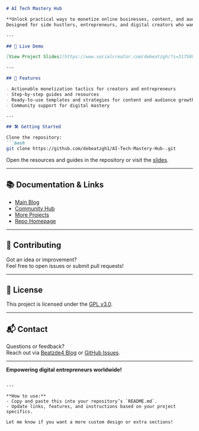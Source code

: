 

```markdown
# AI Tech Mastery Hub

**Unlock practical ways to monetize online businesses, content, and audiences with the AI Tech Mastery Hub.**  
Designed for side hustlers, entrepreneurs, and digital creators who want to leverage powerful strategies and tools for digital success.

---

## 🚀 Live Demo

[View Project Slides](https://www.socialcreator.com/debeatzgh/?s=317509)

---

## 🌟 Features

- Actionable monetization tactics for creators and entrepreneurs
- Step-by-step guides and resources
- Ready-to-use templates and strategies for content and audience growth
- Community support for digital mastery

---

## 🛠️ Getting Started

Clone the repository:
```bash
git clone https://github.com/debeatzgh1/AI-Tech-Mastery-Hub-.git
```
Open the resources and guides in the repository or visit the [slides](https://www.socialcreator.com/debeatzgh/?s=317509).

---

## 📚 Documentation & Links

- [Main Blog](http://beatzde4.blogspot.com/)
- [Community Hub](https://appdategh1.blogspot.com/)
- [More Projects](https://github.com/debeatzgh1)
- [Repo Homepage](https://www.socialcreator.com/debeatzgh/?s=317279)

---

## 🤝 Contributing

Got an idea or improvement?  
Feel free to open issues or submit pull requests!

---

## 📝 License

This project is licensed under the [GPL v3.0](LICENSE).

---

## 📬 Contact

Questions or feedback?  
Reach out via [Beatzde4 Blog](http://beatzde4.blogspot.com/) or [GitHub Issues](https://github.com/debeatzgh1/AI-Tech-Mastery-Hub-/issues).

---

**Empowering digital entrepreneurs worldwide!**
```

---

**How to use:**  
- Copy and paste this into your repository’s `README.md`.
- Update links, features, and instructions based on your project specifics.

Let me know if you want a more custom design or extra sections!
